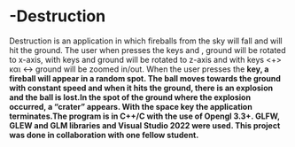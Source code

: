 # -Destruction
Destruction is an application in which fireballs from the sky will fall and will hit the ground.
The user when presses the keys <w> and <x>, ground will be rotated to x-axis, with keys <a> and <d>
ground will be rotated to z-axis and with keys <+> και <-> ground will be zoomed in/out.
When the user presses the <b> key, a fireball will appear in a random spot.
The ball moves towards the ground with constant speed and when it hits the ground, there is an 
explosion and the ball is lost.In the spot of the ground where the explosion occurred, a “crater” appears.
With the space key the application terminates.The program is in C++/C with the use of Opengl 3.3+.
GLFW, GLEW and GLM libraries and Visual Studio 2022 were used.
This project was done in collaboration with one fellow student.
